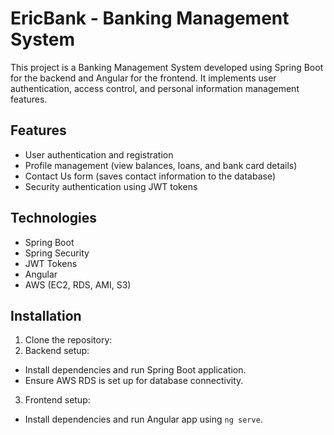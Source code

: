 # EricBank - Banking Management System

This project is a Banking Management System developed using Spring Boot for the backend and Angular for the frontend. It implements user authentication, access control, and personal information management features.

## Features

- User authentication and registration
- Profile management (view balances, loans, and bank card details)
- Contact Us form (saves contact information to the database)
- Security authentication using JWT tokens

## Technologies

- Spring Boot
- Spring Security
- JWT Tokens
- Angular
- AWS (EC2, RDS, AMI, S3)

## Installation

1. Clone the repository:
1. Backend setup:

- Install dependencies and run Spring Boot application.
- Ensure AWS RDS is set up for database connectivity.

3. Frontend setup:
- Install dependencies and run Angular app using `ng serve`.
